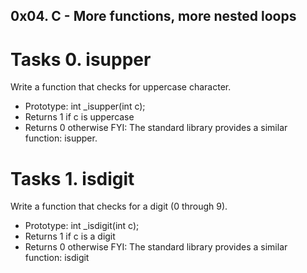 ## 0x04. C - More functions, more nested loops

# Tasks 0. isupper
Write a function that checks for uppercase character.
* Prototype: int _isupper(int c);
* Returns 1 if c is uppercase
* Returns 0 otherwise
FYI: The standard library provides a similar function: isupper.

# Tasks 1. isdigit
Write a function that checks for a digit (0 through 9).
* Prototype: int _isdigit(int c);
* Returns 1 if c is a digit
* Returns 0 otherwise
FYI: The standard library provides a similar function: isdigit
